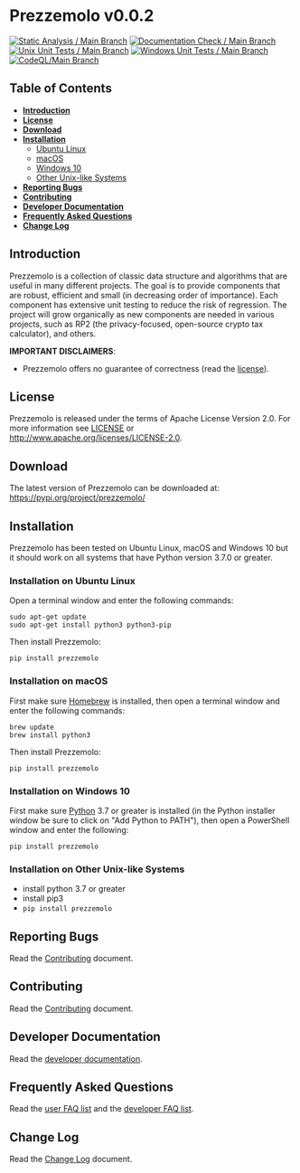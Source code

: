<!--- Copyright 2022 eprbell --->

<!--- Licensed under the Apache License, Version 2.0 (the "License"); --->
<!--- you may not use this file except in compliance with the License. --->
<!--- You may obtain a copy of the License at --->

<!---     http://www.apache.org/licenses/LICENSE-2.0 --->

<!--- Unless required by applicable law or agreed to in writing, software --->
<!--- distributed under the License is distributed on an "AS IS" BASIS, --->
<!--- WITHOUT WARRANTIES OR CONDITIONS OF ANY KIND, either express or implied. --->
<!--- See the License for the specific language governing permissions and --->
<!--- limitations under the License. --->

# Prezzemolo v0.0.2
[![Static Analysis / Main Branch](https://github.com/eprbell/prezzemolo/actions/workflows/static_analysis.yml/badge.svg)](https://github.com/eprbell/prezzemolo/actions/workflows/static_analysis.yml)
[![Documentation Check / Main Branch](https://github.com/eprbell/prezzemolo/actions/workflows/documentation_check.yml/badge.svg)](https://github.com/eprbell/prezzemolo/actions/workflows/documentation_check.yml)
[![Unix Unit Tests / Main Branch](https://github.com/eprbell/prezzemolo/actions/workflows/unix_unit_tests.yml/badge.svg)](https://github.com/eprbell/prezzemolo/actions/workflows/unix_unit_tests.yml)
[![Windows Unit Tests / Main Branch](https://github.com/eprbell/prezzemolo/actions/workflows/windows_unit_tests.yml/badge.svg)](https://github.com/eprbell/prezzemolo/actions/workflows/windows_unit_tests.yml)
[![CodeQL/Main Branch](https://github.com/eprbell/prezzemolo/actions/workflows/codeql-analysis.yml/badge.svg)](https://github.com/eprbell/prezzemolo/actions/workflows/codeql-analysis.yml)

## Table of Contents
* **[Introduction](https://github.com/eprbell/prezzemolo/tree/main/README.md#introduction)**
* **[License](https://github.com/eprbell/prezzemolo/tree/main/README.md#license)**
* **[Download](https://github.com/eprbell/prezzemolo/tree/main/README.md#download)**
* **[Installation](https://github.com/eprbell/prezzemolo/tree/main/README.md#installation)**
  * [Ubuntu Linux](https://github.com/eprbell/prezzemolo/tree/main/README.md#installation-on-ubuntu-linux)
  * [macOS](https://github.com/eprbell/prezzemolo/tree/main/README.md#installation-on-macos)
  * [Windows 10](https://github.com/eprbell/prezzemolo/tree/main/README.md#installation-on-windows-10)
  * [Other Unix-like Systems](https://github.com/eprbell/prezzemolo/tree/main/README.md#installation-on-other-unix-like-systems)
* **[Reporting Bugs](https://github.com/eprbell/prezzemolo/tree/main/README.md#reporting-bugs)**
* **[Contributing](https://github.com/eprbell/prezzemolo/tree/main/README.md#contributing)**
* **[Developer Documentation](https://github.com/eprbell/prezzemolo/tree/main/README.md#developer-documentation)**
* **[Frequently Asked Questions](https://github.com/eprbell/prezzemolo/tree/main/README.md#frequently-asked-questions)**
* **[Change Log](https://github.com/eprbell/prezzemolo/tree/main/README.md#change-log)**

## Introduction
Prezzemolo is a collection of classic data structure and algorithms that are useful in many different projects. The goal is to provide components that are robust, efficient and small (in decreasing order of importance). Each component has extensive unit testing to reduce the risk of regression. The project will grow organically as new components are needed in various projects, such as RP2 (the privacy-focused, open-source crypto tax calculator), and others.

**IMPORTANT DISCLAIMERS**:
* Prezzemolo offers no guarantee of correctness (read the [license](https://github.com/eprbell/prezzemolo/tree/main/LICENSE)).

## License
Prezzemolo is released under the terms of Apache License Version 2.0. For more information see [LICENSE](https://github.com/eprbell/prezzemolo/tree/main/LICENSE) or <http://www.apache.org/licenses/LICENSE-2.0>.

## Download
The latest version of Prezzemolo can be downloaded at: <https://pypi.org/project/prezzemolo/>

## Installation
Prezzemolo has been tested on Ubuntu Linux, macOS and Windows 10 but it should work on all systems that have Python version 3.7.0 or greater.

### Installation on Ubuntu Linux
Open a terminal window and enter the following commands:
```
sudo apt-get update
sudo apt-get install python3 python3-pip
```

Then install Prezzemolo:
```
pip install prezzemolo
```
### Installation on macOS
First make sure [Homebrew](https://brew.sh) is installed, then open a terminal window and enter the following commands:
```
brew update
brew install python3
```

Then install Prezzemolo:
```
pip install prezzemolo
```
### Installation on Windows 10
First make sure [Python](https://python.org) 3.7 or greater is installed (in the Python installer window be sure to click on "Add Python to PATH"), then open a PowerShell window and enter the following:
```
pip install prezzemolo
```

### Installation on Other Unix-like Systems
* install python 3.7 or greater
* install pip3
* `pip install prezzemolo`

## Reporting Bugs
Read the [Contributing](https://github.com/eprbell/prezzemolo/tree/main/CONTRIBUTING.md#reporting-bugs) document.

## Contributing
Read the [Contributing](https://github.com/eprbell/prezzemolo/tree/main/CONTRIBUTING.md) document.

## Developer Documentation
Read the [developer documentation](https://github.com/eprbell/prezzemolo/tree/main/README.dev.md).

## Frequently Asked Questions
Read the [user FAQ list](https://github.com/eprbell/prezzemolo/tree/main/docs/user_faq.md) and the [developer FAQ list](https://github.com/eprbell/prezzemolo/tree/main/docs/developer_faq.md).

## Change Log
Read the [Change Log](https://github.com/eprbell/prezzemolo/tree/main/CHANGELOG.md) document.
